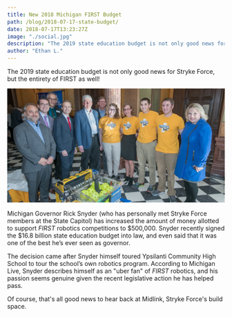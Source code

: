 ```yaml
---
title: New 2018 Michigan FIRST Budget
path: /blog/2018-07-17-state-budget/
date: 2018-07-17T13:23:27Z
image: "./social.jpg"
description: "The 2019 state education budget is not only good news for Stryke Force, but the entirety of FIRST as well!"
author: "Ethan L."
---
```


The 2019 state education budget is not only good news for Stryke Force, but the entirety of FIRST as well!

<!--more-->

![Stryke Force presents at State Capitol](social.jpg "Stryke Force presents their 2017 robot at the Michigan State Capitol.")

Michigan Governor Rick Snyder (who has personally met Stryke Force members at the State Capitol) has increased the amount of money allotted to support *FIRST* robotics competitions to $500,000. Snyder recently signed the $16.8 billion state education budget into law, and even said that it was one of the best he’s ever seen as governor. 

The decision came after Snyder himself toured Ypsilanti Community High School to tour the school’s own robotics program. According to Michigan Live, Snyder describes himself as an "uber fan" of *FIRST* robotics, and his passion seems genuine given the recent legislative action he has helped pass. 

Of course, that's all good news to hear back at Midlink, Stryke Force's build space.
